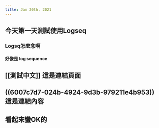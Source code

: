 ```yaml
---
title: Jan 20th, 2021
---
```


## 今天第一天測試使用Logseq
### Logsq怎麼念啊
#### 好像是 log sequence
## [[測試中文]] 這是連結頁面
## ((6007c7d7-024b-4924-9d3b-979211e4b953)) 這是連結內容
## 看起來蠻OK的
